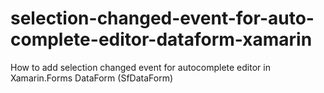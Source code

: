 # selection-changed-event-for-auto-complete-editor-dataform-xamarin
How to add selection changed event for autocomplete editor in Xamarin.Forms DataForm (SfDataForm)
